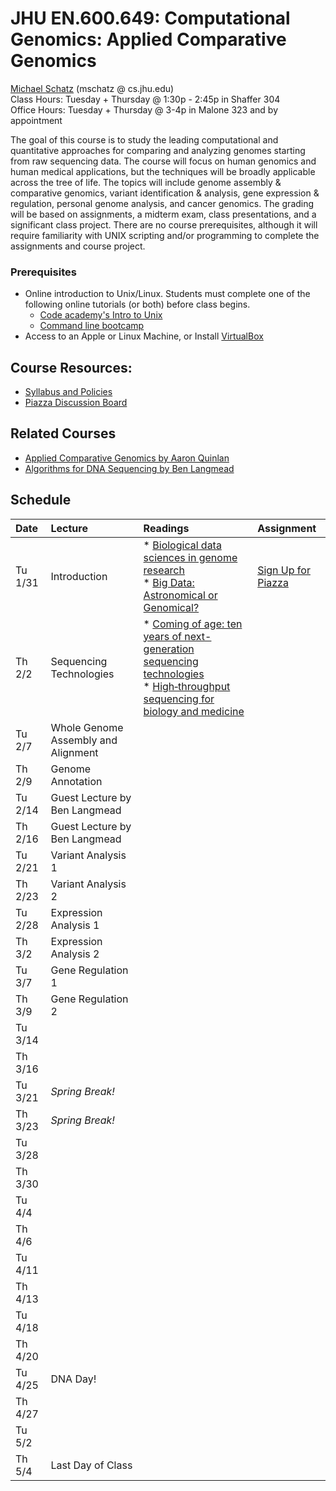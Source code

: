 # JHU EN.600.649: Computational Genomics: Applied Comparative Genomics
[Michael Schatz](http://schatzlab.cshl.edu) (mschatz @ cs.jhu.edu) <br>
Class Hours: Tuesday + Thursday @ 1:30p - 2:45p in Shaffer 304 <br>
Office Hours: Tuesday + Thursday @ 3-4p in Malone 323 and by appointment

The goal of this course is to study the leading computational and quantitative approaches for comparing and analyzing genomes starting from raw sequencing data. The course will focus on human genomics and human medical applications, but the techniques will be broadly applicable across the tree of life. The topics will include genome assembly & comparative genomics, variant identification & analysis, gene expression & regulation, personal genome analysis, and cancer genomics. The grading will be based on assignments, a midterm exam, class presentations, and a significant class project. There are no course prerequisites, although it will require familiarity with UNIX scripting and/or programming to complete the assignments and course project.

### Prerequisites
- Online introduction to Unix/Linux. Students must complete one of the following online tutorials (or both) before class begins. 
  - [Code academy's Intro to Unix](https://www.codecademy.com/en/courses/learn-the-command-line/lessons/environment/exercises/bash-profile)
  - [Command line bootcamp](http://rik.smith-unna.com/command_line_bootcamp/?id=9xnbkx6eaof)
- Access to an Apple or Linux Machine, or Install [VirtualBox](https://www.virtualbox.org/)

## Course Resources:
- [Syllabus and Policies]()
- [Piazza Discussion Board](https://piazza.com/jhu/spring2017/600649/home)

## Related Courses
- [Applied Comparative Genomics by Aaron Quinlan](https://github.com/quinlan-lab/applied-computational-genomics)
- [Algorithms for DNA Sequencing by Ben Langmead](http://www.langmead-lab.org/teaching-materials/)

## Schedule
| Date | Lecture | Readings | Assignment |
|:-----|:--------|:---------|:-----------|
| Tu 1/31 | Introduction | * [Biological data sciences in genome research](http://genome.cshlp.org/content/25/10/1417.full) <br> * [Big Data: Astronomical or Genomical?](http://journals.plos.org/plosbiology/article?id=10.1371/journal.pbio.1002195) | [Sign Up for Piazza](https://piazza.com/jhu/spring2017/600649/home) |
| Th 2/2  | Sequencing Technologies | * [Coming of age: ten years of next-generation sequencing technologies](http://www.nature.com/nrg/journal/v17/n6/full/nrg.2016.49.html) <br> * [High‐throughput sequencing for biology and medicine](http://msb.embopress.org/content/9/1/640)
| Tu 2/7  | Whole Genome Assembly and Alignment |
| Th 2/9  | Genome Annotation |
| Tu 2/14 | Guest Lecture by Ben Langmead |
| Th 2/16 | Guest Lecture by Ben Langmead |
| Tu 2/21 | Variant Analysis 1 |
| Th 2/23 | Variant Analysis 2 |
| Tu 2/28 | Expression Analysis 1 |
| Th 3/2  | Expression Analysis 2 |
| Tu 3/7  | Gene Regulation 1 |
| Th 3/9  | Gene Regulation 2 |
| Tu 3/14 |
| Th 3/16 |
| Tu 3/21 | *Spring Break!*
| Th 3/23 | *Spring Break!*
| Tu 3/28 |
| Th 3/30 |
| Tu 4/4  |
| Th 4/6  |
| Tu 4/11 |
| Th 4/13 |
| Tu 4/18 |
| Th 4/20 |
| Tu 4/25 | DNA Day!
| Th 4/27 |
| Tu 5/2  |
| Th 5/4  | Last Day of Class



